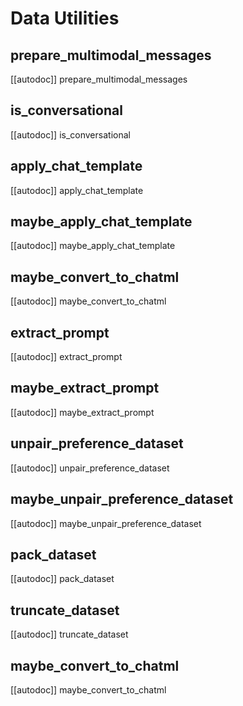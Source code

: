 # Data Utilities

## prepare_multimodal_messages

[[autodoc]] prepare_multimodal_messages

## is_conversational

[[autodoc]] is_conversational

## apply_chat_template

[[autodoc]] apply_chat_template

## maybe_apply_chat_template

[[autodoc]] maybe_apply_chat_template

## maybe_convert_to_chatml

[[autodoc]] maybe_convert_to_chatml

## extract_prompt

[[autodoc]] extract_prompt

## maybe_extract_prompt

[[autodoc]] maybe_extract_prompt

## unpair_preference_dataset

[[autodoc]] unpair_preference_dataset

## maybe_unpair_preference_dataset

[[autodoc]] maybe_unpair_preference_dataset

## pack_dataset

[[autodoc]] pack_dataset

## truncate_dataset

[[autodoc]] truncate_dataset

## maybe_convert_to_chatml

[[autodoc]] maybe_convert_to_chatml